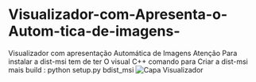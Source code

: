 # Visualizador-com-Apresenta-o-Autom-tica-de-imagens-
Visualizador com apresentação Automática de Imagens 
Atenção Para instalar a dist-msi tem de ter O visual C++ 
comando para Criar a dist-msi mais build : python setup.py bdist_msi
![Capa Visualizador](https://github.com/joeldevportugal/Visualizador-com-Apresenta-o-Autom-tica-de-imagens-/assets/135770029/e80da078-de9f-4ebf-9ac0-32d1f89ad403)
